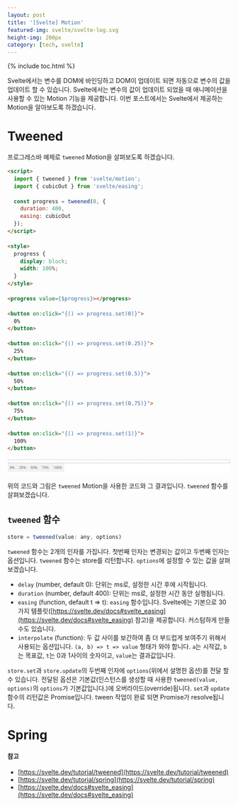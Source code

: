 ```yaml
---
layout: post
title: '[Svelte] Motion'
featured-img: svelte/svelte-log.svg
height-img: 200px
category: [tech, svelte]
---
```

{% include toc.html %}

Svelte에서는 변수를 DOM에 바인딩하고 DOM이 업데이트 되면 자동으로 변수의 값을 업데이트 할 수 있습니다. Svelte에서는 변수의 값이 업데이트 되었을 때 애니메이션을 사용할 수 있는 Motion 기능을 제공합니다. 이번 포스트에서는 Svelte에서 제공하는 Motion을 알아보도록 하겠습니다.

# Tweened
프로그레스바 예제로 `tweened` Motion을 살펴보도록 하겠습니다.

```html
<script>
  import { tweened } from 'svelte/motion';
  import { cubicOut } from 'svelte/easing';

  const progress = tweened(0, {
    duration: 400,
    easing: cubicOut
  });
</script>

<style>
  progress {
    display: block;
    width: 100%;
  }
</style>

<progress value={$progress}></progress>

<button on:click="{() => progress.set(0)}">
  0%
</button>

<button on:click="{() => progress.set(0.25)}">
  25%
</button>

<button on:click="{() => progress.set(0.5)}">
  50%
</button>

<button on:click="{() => progress.set(0.75)}">
  75%
</button>

<button on:click="{() => progress.set(1)}">
  100%
</button>
```

![프로그레스바](/assets/img/posts/svelte/progressbar.gif)

위의 코드와 그림은 `tweened` Motion을 사용한 코드와 그 결과입니다. `tweened` 함수를 살펴보겠습니다.

## `tweened` 함수
```js
store = tweened(value: any, options)
```

`tweened` 함수는 2개의 인자를 가집니다. 첫번째 인자는 변경되는 값이고 두번째 인자는 옵션입니다. `tweened` 함수는 store를 리턴합니다. `options`에 설정할 수 있는 값을 살펴보겠습니다.

- `delay` (number, default 0): 단위는 ms로, 설정한 시간 후에 시작됩니다.
- `duration` (number, default 400): 단위는 ms로, 설정한 시간 동안 실행됩니다.
- `easing` (function, default t => t): `easing` 함수입니다. Svelte에는 기본으로 30가지 템플릿([https://svelte.dev/docs#svelte_easing](https://svelte.dev/docs#svelte_easing) 참고)을 제공합니다. 커스텀하게 만들 수도 있습니다.
- `interpolate` (function): 두 값 사이를 보간하여 좀 더 부드럽게 보여주기 위해서 사용되는 옵션입니다. `(a, b) => t => value` 형태가 와야 합니다. `a`는 시작값, `b`는 목표값, `t`는 0과 1사이의 숫자이고, `value`는 결과값입니다.

`store.set`과 `store.update`의 두번째 인자에 `options`(위에서 설명한 옵션)를 전달 할 수 있습니다. 전달된 옵션은 기본값(인스턴스를 생성할 때 사용한 `tweened(value, options)`의 `options`가 기본값입니다.)에 오버라이드(override)됩니다. `set`과 `update` 함수의 리턴값은 Promise입니다. tween 작업이 완료 되면 Promise가 resolve됩니다.

# Spring

#### 참고
- [https://svelte.dev/tutorial/tweened](https://svelte.dev/tutorial/tweened)
- [https://svelte.dev/tutorial/spring](https://svelte.dev/tutorial/spring)
- [https://svelte.dev/docs#svelte_easing](https://svelte.dev/docs#svelte_easing)